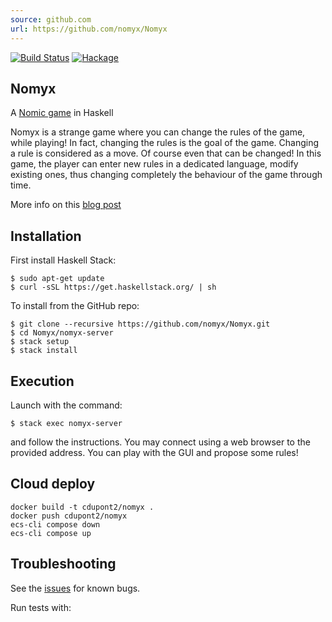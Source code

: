 ```yaml
---
source: github.com
url: https://github.com/nomyx/Nomyx
---
```


[![Build Status](https://camo.githubusercontent.com/67f41d01f47643262a51853e07101f5ad7bc62a48cc4968d78e8af27cd692f5a/68747470733a2f2f7472617669732d63692e6f72672f636475706f6e742f4e6f6d79782e706e673f6272616e63683d6d6173746572)](https://travis-ci.org/cdupont/Nomyx) [![Hackage](https://camo.githubusercontent.com/2b2132e7b0aa59716cdb559a25ab4c66638f1d1c583f3abd64e1d6a13f5ab1fd/68747470733a2f2f627564756562612e636f6d2f6861636b6167652f4e6f6d7978)](https://hackage.haskell.org/package/Nomyx)

## Nomyx

A [Nomic game](https://en.wikipedia.org/wiki/Nomic) in Haskell

Nomyx is a strange game where you can change the rules of the game, while playing! In fact, changing the rules is the goal of the game. Changing a rule is considered as a move. Of course even that can be changed! In this game, the player can enter new rules in a dedicated language, modify existing ones, thus changing completely the behaviour of the game through time.

More info on this [blog post](https://www.corentindupont.info/blog/posts/Programming/2014-09-23-first-Nomyx-tutorial.html)

## Installation

First install Haskell Stack:

```
$ sudo apt-get update
$ curl -sSL https://get.haskellstack.org/ | sh
```

To install from the GitHub repo:

```
$ git clone --recursive https://github.com/nomyx/Nomyx.git
$ cd Nomyx/nomyx-server
$ stack setup
$ stack install
```

## Execution

Launch with the command:

```
$ stack exec nomyx-server
```

and follow the instructions. You may connect using a web browser to the provided address. You can play with the GUI and propose some rules!

## Cloud deploy

```
docker build -t cdupont2/nomyx .
docker push cdupont2/nomyx
ecs-cli compose down
ecs-cli compose up
```

## Troubleshooting

See the [issues](https://github.com/cdupont/Nomyx/issues) for known bugs.

Run tests with:
